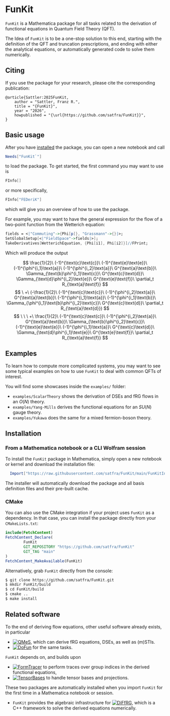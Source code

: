 # FunKit

`FunKit` is a Mathematica package for all tasks related to the derivation of functional equations in Quantum Field Theory (QFT). 

The Idea of `FunKit` is to be a one-stop solution to this end, starting with the definition of the QFT and truncation prescriptions, and ending with either the analytical equations, or automatically generated code to solve them numerically.

## Citing

If you use the package for your research, please cite the corresponding publication:

```
@article{Sattler:2025FunKit,
    author = "Sattler, Franz R.",
    title = "{FunKit}",
    year = "2026",
    howpublished = "{\url{https://github.com/satfra/FunKit}}",
}
```

## Basic usage

After you have [installed](#installation) the package, you can open a new notebook and call
```Mathematica
Needs["FunKit`"]
```
to load the package.
To get started, the first command you may want to use is
```Mathematica
FInfo[]
```
or more specifically,
```Mathematica
FInfo["FEDeriK"]
```
which will give you an overview of how to use the package.

For example, you may want to have the general expression for the flow of a two-point function from the Wetterich equation:
```Mathematica
fields = <|"Commuting"->{Phi[p]}, "Grassmann"->{}|>;
SetGlobalSetup[<|"FieldSpace"->fields|>];
TakeDerivatives[WetterichEquation, {Phi[i1], Phi[i2]}]//FPrint;
```
Which will produce the output

$$
\frac{1}{2}\ (-1)^{\text{c}\text{c}}\ (-1)^{\text{e}\text{e}}\ (-1)^{\phi^{i_1}\text{a}}\ (-1)^{\phi^{i_2}\text{a}}\ G^{\text{a}\text{b}}\ \Gamma_{\text{b}\phi^{i_1}\text{c}}\ G^{\text{c}\text{d}}\ \Gamma_{\text{d}\phi^{i_2}\text{e}}\ G^{\text{e}\text{f}}\ \partial_t R_{\text{a}\text{f}}
$$
$$
\ +\ (-\frac{1}{2}\ (-1)^{\text{c}\text{c}}\ (-1)^{\phi^{i_2}\text{a}}\ G^{\text{a}\text{b}}\ (-1)^{\phi^{i_1}\text{a}}\ (-1)^{\phi^{i_1}\text{b}}\ \Gamma_{\phi^{i_1}\text{b}\phi^{i_2}\text{c}}\ G^{\text{c}\text{d}}\ \partial_t R_{\text{a}\text{d}})
$$
$$
\ \ \ +\ \frac{1}{2}\ (-1)^{\text{c}\text{c}}\ (-1)^{\phi^{i_2}\text{a}}\ G^{\text{a}\text{b}}\ \Gamma_{\text{b}\phi^{i_2}\text{c}}\ (-1)^{\text{e}\text{e}}\ (-1)^{\phi^{i_1}\text{a}}\ G^{\text{c}\text{d}}\ \Gamma_{\text{d}\phi^{i_1}\text{e}}\ G^{\text{e}\text{f}}\ \partial_t R_{\text{a}\text{f}}
$$

## Examples

To learn how to compute more complicated systems, you may want to see some typical examples on how to use `FunKit` to deal with common QFTs of interest. 

You will find some showcases inside the `examples/` folder:
-  `examples/ScalarTheory` shows the derivation of DSEs and fRG flows in an $O(N)$ theory.
-  `examples/Yang-Mills` derives the functional equations for an $SU(N)$ gauge theory.
-  `examples/Yukawa` does the same for a mixed fermion-boson theory.

## Installation

### From a Mathematica notebook or a CLI Wolfram session

To install the `FunKit` package in Mathematica, simply open a new notebook or kernel and download the installation file:
```Mathematica
  Import["https://raw.githubusercontent.com/satfra/FunKit/main/FunKitInstaller.m"]
```
The installer will automatically download the package and all basis definition files and their pre-built cache.

### CMake

You can also use the CMake integration if your project uses `FunKit` as a dependency. In that case, you can install the package directly from your `CMakeLists.txt`:

```cmake
include(FetchContent)
FetchContent_Declare(
        FunKit
        GIT_REPOSITORY "https://github.com/satfra/FunKit"
        GIT_TAG "main"
)
FetchContent_MakeAvailable(FunKit)
```
Alternatively, grab `FunKit` directly from the console:
```bash
$ git clone https://github.com/satfra/FunKit.git
$ mkdir FunKit/build
$ cd FunKit/build
$ cmake ..
$ make install
```


## Related software

To the end of deriving flow equations, other useful software already exists, in particular
- [![QMeS](https://img.shields.io/badge/QMeS-3e4c2d?style=for-the-badge&logo=github)](https://github.com/QMeS-toolbox/QMeS-Derivation), which can derive fRG equations, DSEs, as well as (m)STIs.
- [![DoFun](https://img.shields.io/badge/DoFun-7a5fb0?style=for-the-badge&logo=github)](https://github.com/markusqh/DoFun) for the same tasks.

`FunKit` depends on, and builds upon
-  [![FormTracer](https://img.shields.io/badge/FormTracer-4e94cb?style=for-the-badge&logo=github)](https://github.com/FormTracer/FormTracer) to perform traces over group indices in the derived functional equations,
-  [![TensorBases](https://img.shields.io/badge/TensorBases-bb1a1a?style=for-the-badge&logo=github)](https://github.com/satfra/TensorBases) to handle tensor bases and projections.

These two packages are automatically installed when you import `FunKit` for the first time in a Mathematica notebook or session.

-  `FunKit` provides the algebraic infrastructure for [![DiFfRG](https://img.shields.io/badge/DiFfRG-1f1f1f?style=for-the-badge&logo=github)](https://github.com/satfra/DiFfRG), which is a C++ framework to solve the derived equations numerically.